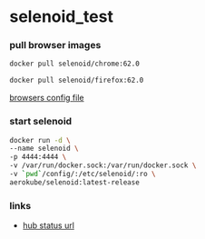 # selenoid_test

### pull browser images
```bash
docker pull selenoid/chrome:62.0
```
```bash
docker pull selenoid/firefox:62.0
```
[ browsers config file](/config/browsers.json)

### start selenoid
```bash
docker run -d \
--name selenoid \
-p 4444:4444 \
-v /var/run/docker.sock:/var/run/docker.sock \
-v `pwd`/config/:/etc/selenoid/:ro \
aerokube/selenoid:latest-release
```
### links
* [hub status url](http://localhost:4444/status)